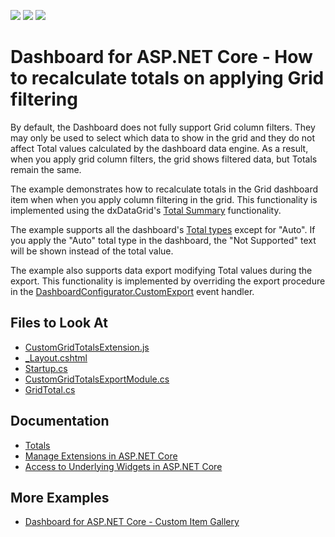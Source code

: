 <!-- default badges list -->
![](https://img.shields.io/endpoint?url=https://codecentral.devexpress.com/api/v1/VersionRange/393051741/21.2.1%2B)
[![](https://img.shields.io/badge/Open_in_DevExpress_Support_Center-FF7200?style=flat-square&logo=DevExpress&logoColor=white)](https://supportcenter.devexpress.com/ticket/details/T1019660)
[![](https://img.shields.io/badge/📖_How_to_use_DevExpress_Examples-e9f6fc?style=flat-square)](https://docs.devexpress.com/GeneralInformation/403183)
<!-- default badges end -->
# Dashboard for ASP.NET Core - How to recalculate totals on applying Grid filtering

By default, the Dashboard does not fully support Grid column filters. They may only be used to select which data to show in the grid and they do not affect Total values calculated by the dashboard data engine. As a result, when you apply grid column filters, the grid shows filtered data, but Totals remain the same.

The example demonstrates how to recalculate totals in the Grid dashboard item when when you apply column filtering in the grid. This functionality is implemented using the dxDataGrid's [Total Summary](https://js.devexpress.com/Documentation/Guide/UI_Components/DataGrid/Summaries/Total_Summary/) functionality.

The example supports all the dashboard's [Total types](https://docs.devexpress.com/Dashboard/117302/web-dashboard/create-dashboards-on-the-web/dashboard-item-settings/grid/totals#totals-overview) except for "Auto". If you apply the "Auto" total type in the dashboard, the "Not Supported" text will be shown instead of the total value.

The example also supports data export modifying Total values during the export. This functionality is implemented by overriding the export procedure in the [DashboardConfigurator.CustomExport](https://docs.devexpress.com/Dashboard/DevExpress.DashboardWeb.DashboardConfigurator.CustomExport) event handler.

<!-- default file list -->

## Files to Look At

* [CustomGridTotalsExtension.js](./CS/AspNetCoreDashboard_RecalculateTotals/wwwroot/js/CustomGridTotalsExtension.js)
* [_Layout.cshtml](./CS/AspNetCoreDashboard_RecalculateTotals/Pages/_Layout.cshtml)
* [Startup.cs](./CS/AspNetCoreDashboard_RecalculateTotals/Startup.cs)
* [CustomGridTotalsExportModule.cs](./CS/AspNetCoreDashboard_RecalculateTotals/Classes/CustomGridTotalsExportModule.cs)
* [GridTotal.cs](./CS/AspNetCoreDashboard_RecalculateTotals/Classes/GridTotal.cs)

<!-- default file list end -->

## Documentation

* [Totals](https://docs.devexpress.com/Dashboard/117302/web-dashboard/create-dashboards-on-the-web/dashboard-item-settings/grid/totals?p=netframework)
* [Manage Extensions in ASP.NET Core](https://docs.devexpress.com/Dashboard/403354/web-dashboard/aspnet-core-dashboard-control/manage-extensions?p=netframework)
* [Access to Underlying Widgets in ASP.NET Core](https://docs.devexpress.com/Dashboard/401090/web-dashboard/aspnet-core-dashboard-control/access-to-underlying-widgets?p=netframework)

## More Examples

* [Dashboard for ASP.NET Core - Custom Item Gallery](https://github.com/DevExpress-Examples/asp-net-core-dashboard-custom-item-gallery)
